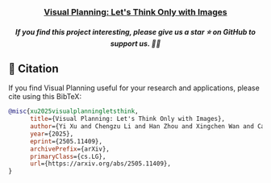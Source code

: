 <h3 align="center">
  <a href="https://arxiv.org/abs/2505.11409">
    Visual Planning: Let's Think Only with Images
  </a>
</h3>
<h5 align="center"> If you find this project interesting, please give us a star ⭐ on GitHub to support us. 🙏🙏 </h2>



## 📑 Citation

If you find Visual Planning useful for your research and applications, please cite using this BibTeX:

```bibtex
@misc{xu2025visualplanningletsthink,
      title={Visual Planning: Let's Think Only with Images}, 
      author={Yi Xu and Chengzu Li and Han Zhou and Xingchen Wan and Caiqi Zhang and Anna Korhonen and Ivan Vulić},
      year={2025},
      eprint={2505.11409},
      archivePrefix={arXiv},
      primaryClass={cs.LG},
      url={https://arxiv.org/abs/2505.11409}, 
}
```